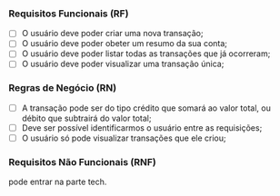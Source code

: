 ### Requisitos Funcionais (RF)
- [ ] O usuário deve poder criar uma nova transação;
- [ ] O usuário deve poder obeter um resumo da sua conta;
- [ ] O usuário deve poder listar todas as transações que já ocorreram;
- [ ] O usuário deve poder visualizar uma transação única;

### Regras de Negócio (RN)
- [ ] A transação pode ser do tipo crédito que somará ao valor total, ou débito que subtrairá do valor total;
- [ ] Deve ser possível identificarmos o usuário entre as requisições;
- [ ] O usuário só pode visualizar transações que ele criou;

### Requisitos Não Funcionais (RNF)
pode entrar na parte tech.
